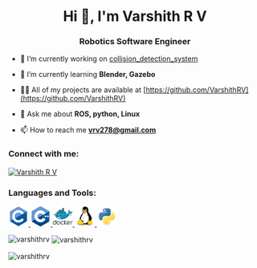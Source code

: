 <h1 align="center">Hi 👋, I'm Varshith R V</h1>
<h3 align="center">Robotics Software Engineer</h3>

- 🔭 I’m currently working on [collision_detection_system](https://github.com/VarshithRV/collision_detection)

- 🌱 I’m currently learning **Blender, Gazebo**

- 👨‍💻 All of my projects are available at [https://github.com/VarshithRV](https://github.com/VarshithRV)

- 💬 Ask me about **ROS, python, Linux**

- 📫 How to reach me **vrv278@gmail.com**

<h3 align="left">Connect with me:</h3>
<p align="left">
<a href="https://linkedin.com/in/Varshith R V" target="blank"><img align="center" src="https://raw.githubusercontent.com/rahuldkjain/github-profile-readme-generator/master/src/images/icons/Social/linked-in-alt.svg" alt="Varshith R V" height="30" width="40" /></a>
</p>

<h3 align="left">Languages and Tools:</h3>
<p align="left"> <a href="https://www.cprogramming.com/" target="_blank" rel="noreferrer"> <img src="https://raw.githubusercontent.com/devicons/devicon/master/icons/c/c-original.svg" alt="c" width="40" height="40"/> </a> <a href="https://www.w3schools.com/cpp/" target="_blank" rel="noreferrer"> <img src="https://raw.githubusercontent.com/devicons/devicon/master/icons/cplusplus/cplusplus-original.svg" alt="cplusplus" width="40" height="40"/> </a> <a href="https://www.docker.com/" target="_blank" rel="noreferrer"> <img src="https://raw.githubusercontent.com/devicons/devicon/master/icons/docker/docker-original-wordmark.svg" alt="docker" width="40" height="40"/> </a> <a href="https://www.linux.org/" target="_blank" rel="noreferrer"> <img src="https://raw.githubusercontent.com/devicons/devicon/master/icons/linux/linux-original.svg" alt="linux" width="40" height="40"/> </a> <a href="https://www.python.org" target="_blank" rel="noreferrer"> <img src="https://raw.githubusercontent.com/devicons/devicon/master/icons/python/python-original.svg" alt="python" width="40" height="40"/> </a> </p>

<p><img align="left" src="https://github-readme-stats.vercel.app/api/top-langs?username=varshithrv&show_icons=true&locale=en&layout=compact" alt="varshithrv" /></p>

<p>&nbsp;<img align="center" src="https://github-readme-stats.vercel.app/api?username=varshithrv&show_icons=true&locale=en" alt="varshithrv" /></p>

<p><img align="center" src="https://github-readme-streak-stats.herokuapp.com/?user=varshithrv&" alt="varshithrv" /></p>

